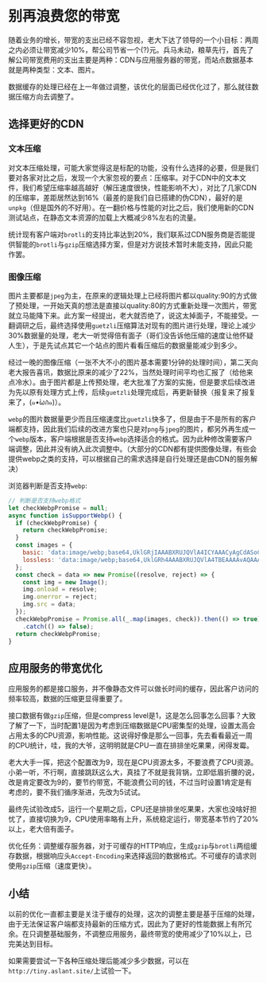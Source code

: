 # 别再浪费您的带宽

随着业务的增长，带宽的支出已经不容忽视，老大下达了领导的一个小目标：两周之内必须让带宽减少10%，帮公司节省一个(?)元。兵马未动，粮草先行，首先了解公司带宽费用的支出主要是两种：CDN与应用服务器的带宽，而站点数据基本就是两种类型：文本、图片。

数据缓存的处理已经在上一年做过调整，该优化的层面已经优化过了，那么就往数据压缩方向去调整了。

## 选择更好的CDN

### 文本压缩

对文本压缩处理，可能大家觉得这是标配的功能，没有什么选择的必要，但是我们要对各家对比之后，发现一个大家忽视的要点：压缩率。对于CDN中的文本文件，我们希望压缩率越高越好（解压速度很快，性能影响不大），对比了几家CDN的压缩率，差距居然达到16%（最差的是我们自已搭建的伪CDN），最好的是`unpkg`（但是国外的不好用）。在一翻价格与性能的对比之后，我们使用新的CDN测试站点，在静态文本资源的加载上大概减少8%左右的流量。

统计现有客户端对`brotli`的支持比率达到20%，我们联系过CDN服务商是否能提供智能的`brotli`与`gzip`压缩选择方案，但是对方说技术暂时未能支持，因此只能作罢。

### 图像压缩

图片主要都是`jpeg`为主，在原来的逻辑处理上已经将图片都以quality:90的方式做了预处理，一开始天真的想法是直接以quality:80的方式重新处理一次图片，带宽就立马能降下来。此方案一经提出，老大就否绝了，说这太掉面子，不能接受。一翻调研之后，最终选择使用`guetzli`压缩算法对现有的图片进行处理，理论上减少30%数据量的处理，老大一听觉得倍有面子（哥们没告诉他压缩的速度让他怀疑人生），于是先试点其它一个站点的图片看看压缩后的数据量能减少到多少。

经过一晚的图像压缩（一张不大不小的图片基本需要1分钟的处理时间），第二天向老大报告喜讯，数据比原来的减少了22%，当然处理时间平均也汇报了（给他来点冷水）。由于图片都是上传预处理，老大批准了方案的实施，但是要求后续改进为先以原有处理方式上传，后续`guetzli`处理完成后，再更新替换（报复来了报复来了，(๑•́ωก̀๑)）。

`webp`的图片数据量更少而且压缩速度比`guetzli`快多了，但是由于不是所有的客户端都支持，因此我们后续的改进方案也只是对`png`与`jpeg`的图片，都另外再生成一个`webp`版本，客户端根据是否支持`webp`选择适合的格式。因为此种修改需要客户端调整，因此并没有纳入此次调整中。（大部分的CDN都有提供图像处理，有些会提供webp之类的支持，可以根据自己的需求选择是自行处理还是由CDN的服务解决）

浏览器判断是否支持`webp`:

```js
// 判断是否支持webp格式
let checkWebpPromise = null;
async function isSupportWebp() {
  if (checkWebpPromise) {
    return checkWebpPromise;
  }
  const images = {
    basic: 'data:image/webp;base64,UklGRjIAAABXRUJQVlA4ICYAAACyAgCdASoCAAEALmk0mk0iIiIiIgBoSygABc6zbAAA/v56QAAAAA==',
    lossless: 'data:image/webp;base64,UklGRh4AAABXRUJQVlA4TBEAAAAvAQAAAAfQ//73v/+BiOh/AAA=',
  };
  const check = data => new Promise((resolve, reject) => {
    const img = new Image();
    img.onload = resolve;
    img.onerror = reject;
    img.src = data;
  });
  checkWebpPromise = Promise.all(_.map(images, check)).then(() => true)
    .catch(() => false);
  return checkWebpPromise;
}
```

## 应用服务的带宽优化

应用服务的都是接口服务，并不像静态文件可以做长时间的缓存，因此客户访问的频率较高，数据的压缩更显得重要了。

接口数据有做`gzip`压缩，但是compress level是1，这是怎么回事怎么回事？大致了解了一下，当时配置1是因为考虑到压缩数据是CPU密集型的处理，设置太高会占用太多的CPU资源，影响性能。这说得好像是那么一回事，先去看看最近一周的CPU统计，哇，我的大爷，这明明就是CPU一直在排排坐吃果果，闲得发霉。

老大大手一挥，把这个配置改为9，现在是CPU资源太多，不要浪费了CPU资源。小弟一听，不行啊，直接跳跃这么大，真挂了不就是我背锅，立即低眉折腰的说，改是肯定要改为9的，要节约带宽，不能浪费公司的钱，不过当时设置1肯定是有考虑的，要不我们循序渐进，先改为5试试。

最终先试验改成5，运行一个星期之后，CPU还是排排坐吃果果，大家也没啥好担忧了，直接切换为9，CPU使用率略有上升，系统稳定运行，带宽基本节约了20%以上，老大倍有面子。

优化任务：调整缓存服务器，对于可缓存的HTTP响应，生成`gzip`与`brotli`两组缓存数据，根据响应头`Accept-Encoding`来选择返回的数据格式。不可缓存的请求则使用`gzip`压缩（速度更快）。

## 小结

以前的优化一直都主要是关注于缓存的处理，这次的调整主要是基于压缩的处理，由于无法保证客户端都支持最新的压缩方式，因此为了更好的性能数据上有所冗余。在只调整基础服务，不调整应用服务，最终带宽的使用减少了10%以上，已完美达到目标。

如果需要尝试一下各种压缩处理后能减少多少数据，可以在`http://tiny.aslant.site/`上试验一下。
